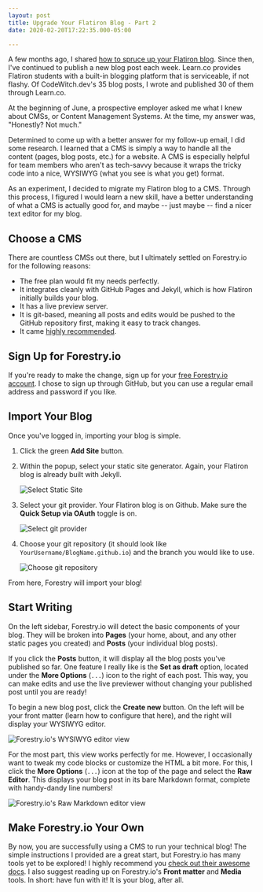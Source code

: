 ```yaml
---
layout: post
title: Upgrade Your Flatiron Blog - Part 2
date: 2020-02-20T17:22:35.000-05:00

---
```

A few months ago, I shared [how to spruce up your Flatiron blog](https://www.codewitch.dev/upgrade_your_basic_flatiron_blog). Since then, I've continued to publish a new blog post each week. Learn.co provides Flatiron students with a built-in blogging platform that is serviceable, if not flashy. Of CodeWitch.dev's 35 blog posts, I wrote and published 30 of them through Learn.co.

At the beginning of June, a prospective employer asked me what I knew about CMSs, or Content Management Systems. At the time, my answer was, "Honestly? Not much."

Determined to come up with a better answer for my follow-up email, I did some research. I learned that a CMS is simply a way to handle all the content (pages, blog posts, etc.) for a website. A CMS is especially helpful for team members who aren't as tech-savvy because it wraps the tricky code into a nice, WYSIWYG (what you see is what you get) format.

As an experiment, I decided to migrate my Flatiron blog to a CMS. Through this process, I figured I would learn a new skill, have a better understanding of what a CMS is actually good for, and maybe -- just maybe -- find a nicer text editor for my blog.

## Choose a CMS

There are countless CMSs out there, but I ultimately settled on Forestry.io for the following reasons:

* The free plan would fit my needs perfectly.
* It integrates cleanly with GitHub Pages and Jekyll, which is how Flatiron initially builds your blog.
* It has a live preview server.
* It is git-based, meaning all posts and edits would be pushed to the GitHub repository first, making it easy to track changes.
* It came [highly recommended](https://bejamas.io/blog/headless-cms/#introduction).

## Sign Up for Forestry.io

If you're ready to make the change, sign up for your [free Forestry.io account](https://app.forestry.io/signup). I chose to sign up through GitHub, but you can use a regular email address and password if you like.

## Import Your Blog

Once you've logged in, importing your blog is simple.

1. Click the green **Add Site** button.
2. Within the popup, select your static site generator. Again, your Flatiron blog is already built with Jekyll.

   ![Select Static Site](/uploads/addsite.png "Select Static Site")
3. Select your git provider. Your Flatiron blog is on Github. Make sure the **Quick Setup via OAuth** toggle is on.

   ![Select git provider](/uploads/gitprovider.png "Select git provider")
4. Choose your git repository (it should look like `YourUsername/BlogName.github.io`) and the branch you would like to use.

   ![Choose git repository](/uploads/chooserepo.png "Choose git repository")

From here, Forestry will import your blog!

## Start Writing

On the left sidebar, Forestry.io will detect the basic components of your blog. They will be broken into **Pages** (your home, about, and any other static pages you created) and **Posts** (your individual blog posts).

If you click the **Posts** button, it will display all the blog posts you've published so far. One feature I really like is the **Set as draft** option, located under the **More Options** (`...`) icon to the right of each post. This way, you can make edits and use the live previewer without changing your published post until you are ready!

To begin a new blog post, click the **Create new** button. On the left will be your front matter (learn how to configure that here), and the right will display your WYSIWYG editor.

![Forestry.io's WYSIWYG editor view](/uploads/wysiwyg.png "WYSIWYG Editor")

For the most part, this view works perfectly for me. However, I occasionally want to tweak my code blocks or customize the HTML a bit more. For this, I click the **More Options** (`...`) icon at the top of the page and select the **Raw Editor**. This displays your blog post in its bare Markdown format, complete with handy-dandy line numbers!

![Forestry.io's Raw Markdown editor view](/uploads/raweditor.png "Raw Editor")

## Make Forestry.io Your Own

By now, you are successfully using a CMS to run your technical blog! The simple instructions I provided are a great start, but Forestry.io has many tools yet to be explored! I highly recommend you [check out their awesome docs](https://forestry.io/docs/welcome/). I also suggest reading up on Forestry.io's **Front matter** and **Media** tools. In short: have fun with it! It is your blog, after all.